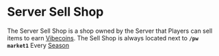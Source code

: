 # Server Sell Shop

The Server Sell Shop is a shop owned by the Server that Players can sell items to earn [Vibecoins](survival/economy.md). The Sell Shop is always located next to **`/pw market1`** Every [Season](survival/smp-survival-s8/season-information.md)
